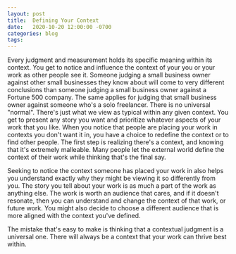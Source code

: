 ```yaml
---
layout: post
title:  Defining Your Context
date:   2020-10-20 12:00:00 -0700
categories: blog
tags: 
---
```


Every judgment and measurement holds its specific meaning within its context. You get to notice and influence the context of your you or your work as other people see it. Someone judging a small business owner against other small businesses they know about will come to very different conclusions than someone judging a small business owner against a Fortune 500 company. The same applies for judging that small business owner against someone who's a solo freelancer. There is no universal "normal". There's just what we view as typical within any given context. You get to present any story you want and prioritize whatever aspects of your work that you like. When you notice that people are placing your work in contexts you don't want it in, you have a choice to redefine the context or to find other people. The first step is realizing there's a context, and knowing that it's extremely malleable. Many people let the external world define the context of their work while thinking that's the final say. 

Seeking to notice the context someone has placed your work in also helps you understand exactly why they might be viewing it so differently from you. The story you tell about your work is as much a part of the work as anything else. The work is worth an audience that cares, and if it doesn't resonate, then you can understand and change the context of that work, or future work. You might also decide to choose a different audience that is more aligned with the context you've defined. 

The mistake that's easy to make is thinking that a contextual judgment is a universal one. There will always be a context that your work can thrive best within. 


























